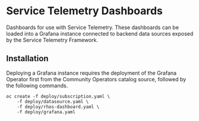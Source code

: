 # Service Telemetry Dashboards

Dashboards for use with Service Telemetry. These dashboards can be loaded into
a Grafana instance connected to backend data sources exposed by the Service
Telemetry Framework.

## Installation

Deploying a Grafana instance requires the deployment of the Grafana Operator
first from the Community Operators catalog source, followed by the following
commands.

```
oc create -f deploy/subscription.yaml \
    -f deploy/datasource.yaml \
    -f deploy/rhos-dashboard.yaml \
    -f deploy/grafana.yaml
```
